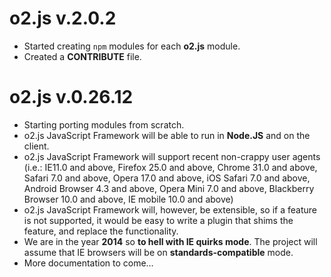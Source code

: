 # o2.js v.2.0.2

* Started creating `npm` modules for each **o2.js** module.
* Created a **CONTRIBUTE** file.

# o2.js v.0.26.12

* Starting porting modules from scratch.
* o2.js JavaScript Framework will be able to run in **Node.JS** and on the client.
* o2.js JavaScript Framework will support recent non-crappy user agents (i.e.: IE11.0 and above, Firefox 25.0 and above, Chrome 31.0 and above, Safari 7.0 and above, Opera 17.0 and above, iOS Safari 7.0 and above, Android Browser 4.3 and above, Opera Mini 7.0 and above, Blackberry Browser 10.0 and above, IE mobile 10.0 and above)
* o2.js JavaScript Framework will, however, be extensible, so if a feature is not supported, it would be easy to write a plugin that shims the feature, and replace the functionality.
* We are in the year **2014** so **to hell with IE quirks mode**. The project will assume that IE browsers will be on **standards-compatible** mode.
* More documentation to come&hellip;
